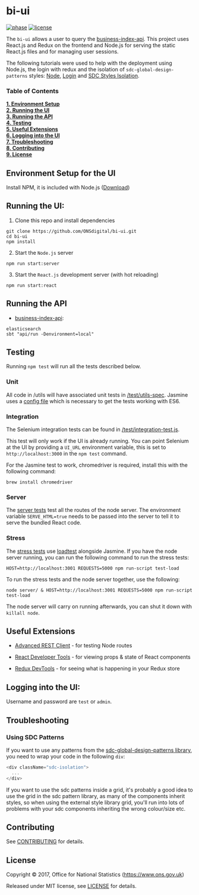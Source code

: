 # bi-ui

[![phase](https://img.shields.io/badge/phase-BETA-orange.svg)](https://img.shields.io/badge/phase-BETA-orange.svg) [![license](https://img.shields.io/github/license/mashape/apistatus.svg)](./LICENSE)

The `bi-ui` allows a user to query the [business-index-api](https://github.com/ONSdigital/business-index-api). This project uses React.js and Redux on the frontend and Node.js for serving the static React.js files and for managing user sessions.

The following tutorials were used to help with the deployment using Node.js, the login with redux and the isolation of `sdc-global-design-patterns` styles: [Node](https://medium.com/@patriciolpezjuri/using-create-react-app-with-react-router-express-js-8fa658bf892d#.mt6bbdd8m
), [Login](https://github.com/mxstbr/login-flow) and [SDC Styles Isolation](https://formden.com/blog/isolate-bootstrap).

### Table of Contents
**[1. Environment Setup](#environment-setup-for-the-ui)**<br>
**[2. Running the UI](#running-the-ui)**<br>
**[3. Running the API](#running-the-api)**<br>
**[4. Testing](#testing)**<br>
**[5. Useful Extensions](#useful-extensions)**<br>
**[6. Logging into the UI](#logging-into-the-ui)**<br>
**[7. Troubleshooting](#troubleshooting)**<br>
**[8. Contributing](#contributing)**<br>
**[9. License](#license)**<br>

## Environment Setup for the UI

Install NPM, it is included with Node.js ([Download](https://nodejs.org/en/))

## Running the UI:

1. Clone this repo and install dependencies

```shell
git clone https://github.com/ONSdigital/bi-ui.git
cd bi-ui
npm install
```

2. Start the `Node.js` server

```shell
npm run start:server
```

3. Start the `React.js` development server (with hot reloading)

```shell
npm run start:react
```

## Running the API

* [business-index-api](https://github.com/ONSdigital/business-index-api):

```shell
elasticsearch
sbt "api/run -Denvironment=local"
```

## Testing

Running `npm test` will run all the tests described below.

### Unit

All code in /utils will have associated unit tests in [/test/utils-spec](./test/utils-spec). Jasmine uses a [config file](./test/utils-unit-tests.js) which is necessary to get the tests working with ES6.

### Integration

The Selenium integration tests can be found in [/test/integration-test.js](./test/integration-test.js).

This test will only work if the UI is already running. You can point Selenium at the UI by providing a `UI_URL` environment variable, this is set to `http://localhost:3000` in the `npm test` command.

For the Jasmine test to work, chromedriver is required, install this with the following command:

```shell
brew install chromedriver
```

### Server

The [server tests](./test/server.test.js) test all the routes of the node server. The environment variable `SERVE_HTML=true` needs to be passed into the server to tell it to serve the bundled React code.

### Stress

The [stress tests](./test/loadtest-spec/loadtest-test.js) use [loadtest](https://github.com/alexfernandez/loadtest) alongside Jasmine. If you have the node server running, you can run the following command to run the stress tests:

`HOST=http://localhost:3001 REQUESTS=5000 npm run-script test-load`

To run the stress tests and the node server together, use the following:

`node server/ & HOST=http://localhost:3001 REQUESTS=5000 npm run-script test-load`

The node server will carry on running afterwards, you can shut it down with `killall node`.

## Useful Extensions

* [Advanced REST Client](https://chrome.google.com/webstore/detail/advanced-rest-client/hgmloofddffdnphfgcellkdfbfbjeloo) - for testing Node routes

* [React Developer Tools](https://chrome.google.com/webstore/detail/react-developer-tools/fmkadmapgofadopljbjfkapdkoienihi/related) - for viewing props & state of React components

* [Redux DevTools](https://chrome.google.com/webstore/detail/redux-devtools/lmhkpmbekcpmknklioeibfkpmmfibljd) - for seeing what is happening in your Redux store

## Logging into the UI:

Username and password are `test` or `admin`.

## Troubleshooting

### Using SDC Patterns

If you want to use any patterns from the [sdc-global-design-patterns library](https://onsdigital.github.io/sdc-global-design-patterns/index.html), you need to wrap your code in the following `div`:

```javascript
<div className="sdc-isolation">
  ...
</div>
```

If you want to use the sdc patterns inside a grid, it's probably a good idea to use the grid in the sdc pattern library, as many of the components inherit styles, so when using the external style library grid, you'll run into lots of problems with your sdc components inheriting the wrong colour/size etc.

## Contributing

See [CONTRIBUTING](./CONTRIBUTING.md) for details.

## License

Copyright ©‎ 2017, Office for National Statistics (https://www.ons.gov.uk)

Released under MIT license, see [LICENSE](./LICENSE) for details.
